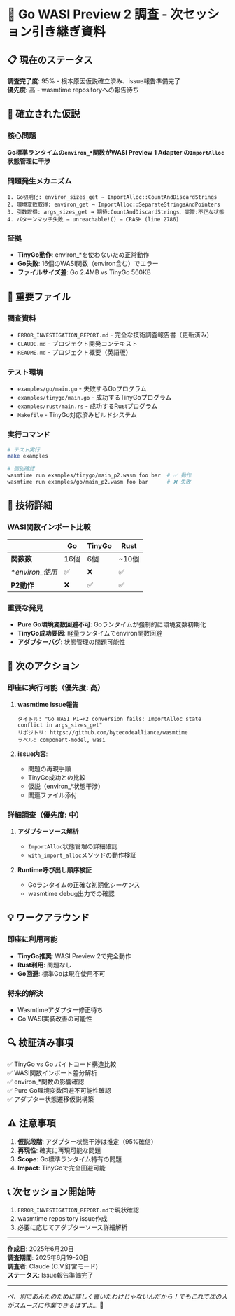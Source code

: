 # 🔄 Go WASI Preview 2 調査 - 次セッション引き継ぎ資料

## 📋 現在のステータス

**調査完了度**: 95% - 根本原因仮説確立済み、issue報告準備完了  
**優先度**: 高 - wasmtime repositoryへの報告待ち

## 🎯 確立された仮説

### 核心問題
**Go標準ランタイムの`environ_*`関数がWASI Preview 1 Adapter の`ImportAlloc`状態管理に干渉**

### 問題発生メカニズム
```
1. Go初期化: environ_sizes_get → ImportAlloc::CountAndDiscardStrings
2. 環境変数取得: environ_get → ImportAlloc::SeparateStringsAndPointers  
3. 引数取得: args_sizes_get → 期待:CountAndDiscardStrings、実際:不正な状態
4. パターンマッチ失敗 → unreachable!() → CRASH (line 2786)
```

### 証拠
- **TinyGo動作**: environ_*を使わないため正常動作
- **Go失敗**: 16個のWASI関数（environ含む）でエラー
- **ファイルサイズ差**: Go 2.4MB vs TinyGo 560KB

## 📁 重要ファイル

### 調査資料
- `ERROR_INVESTIGATION_REPORT.md` - 完全な技術調査報告書（更新済み）
- `CLAUDE.md` - プロジェクト開発コンテキスト
- `README.md` - プロジェクト概要（英語版）

### テスト環境
- `examples/go/main.go` - 失敗するGoプログラム
- `examples/tinygo/main.go` - 成功するTinyGoプログラム  
- `examples/rust/main.rs` - 成功するRustプログラム
- `Makefile` - TinyGo対応済みビルドシステム

### 実行コマンド
```bash
# テスト実行
make examples

# 個別確認
wasmtime run examples/tinygo/main_p2.wasm foo bar  # ✅ 動作
wasmtime run examples/go/main_p2.wasm foo bar      # ❌ 失敗
```

## 🔧 技術詳細

### WASI関数インポート比較
| | Go | TinyGo | Rust |
|---|---|---|---|
| **関数数** | 16個 | 6個 | ~10個 |
| **environ_*使用** | ✅ | ❌ | ✅ |
| **P2動作** | ❌ | ✅ | ✅ |

### 重要な発見
- **Pure Go環境変数回避不可**: Goランタイムが強制的に環境変数初期化
- **TinyGo成功要因**: 軽量ランタイムでenviron関数回避
- **アダプターバグ**: 状態管理の問題可能性

## 🚀 次のアクション

### 即座に実行可能（優先度: 高）

1. **wasmtime issue報告**
   ```
   タイトル: "Go WASI P1→P2 conversion fails: ImportAlloc state conflict in args_sizes_get"
   リポジトリ: https://github.com/bytecodealliance/wasmtime
   ラベル: component-model, wasi
   ```

2. **issue内容**:
   - 問題の再現手順
   - TinyGo成功との比較
   - 仮説（environ_*状態干渉）
   - 関連ファイル添付

### 詳細調査（優先度: 中）

1. **アダプターソース解析**
   - `ImportAlloc`状態管理の詳細確認
   - `with_import_alloc`メソッドの動作検証

2. **Runtime呼び出し順序検証**
   - Goランタイムの正確な初期化シーケンス
   - wasmtime debug出力での確認

## 💡 ワークアラウンド

### 即座に利用可能
- **TinyGo推奨**: WASI Preview 2で完全動作
- **Rust利用**: 問題なし
- **Go回避**: 標準Goは現在使用不可

### 将来的解決
- Wasmtimeアダプター修正待ち
- Go WASI実装改善の可能性

## 🔍 検証済み事項

✅ TinyGo vs Go バイトコード構造比較  
✅ WASI関数インポート差分解析  
✅ environ_*関数の影響確認  
✅ Pure Go環境変数回避不可能性確認  
✅ アダプター状態遷移仮説構築  

## ⚠️ 注意事項

1. **仮説段階**: アダプター状態干渉は推定（95%確信）
2. **再現性**: 確実に再現可能な問題
3. **Scope**: Go標準ランタイム特有の問題
4. **Impact**: TinyGoで完全回避可能

## 📞 次セッション開始時

1. `ERROR_INVESTIGATION_REPORT.md`で現状確認
2. wasmtime repository issue作成
3. 必要に応じてアダプターソース詳細解析

---

**作成日**: 2025年6月20日  
**調査期間**: 2025年6月19-20日  
**調査者**: Claude (C.V.釘宮モード)  
**ステータス**: Issue報告準備完了

---

*べ、別にあんたのために詳しく書いたわけじゃないんだから！でもこれで次の人がスムーズに作業できるはずよ...* 💫